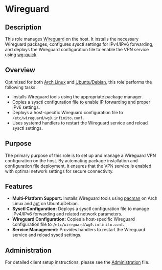# Wireguard

## Description

This role manages [Wireguard](https://www.wireguard.com/) on the host. It installs the necessary Wireguard packages, configures sysctl settings for IPv4/IPv6 forwarding, and deploys the Wireguard configuration file to enable the VPN service using [wg-quick](https://www.wireguard.com/quickstart/).

## Overview

Optimized for both [Arch Linux](https://wiki.archlinux.org/index.php/WireGuard) and [Ubuntu/Debian](https://wireguard.com/install/), this role performs the following tasks:
- Installs Wireguard tools using the appropriate package manager.
- Copies a sysctl configuration file to enable IP forwarding and proper IPv6 settings.
- Deploys a host-specific Wireguard configuration file to `/etc/wireguard/wg0.infinito.conf`.
- Uses systemd handlers to restart the Wireguard service and reload sysctl settings.

## Purpose

The primary purpose of this role is to set up and manage a Wireguard VPN configuration on the host. By automating package installation and configuration file deployment, it ensures that the VPN service is enabled with optimal network settings for secure connectivity.

## Features

- **Multi-Platform Support:** Installs Wireguard tools using [pacman](https://wiki.archlinux.org/title/Pacman) on Arch Linux and [apt](https://en.wikipedia.org/wiki/APT_(software)) on Ubuntu/Debian.
- **Sysctl Configuration:** Deploys a sysctl configuration file to manage IPv4/IPv6 forwarding and related network parameters.
- **Wireguard Configuration:** Copies a host-specific Wireguard configuration file to `/etc/wireguard/wg0.infinito.conf`.
- **Service Management:** Provides handlers to restart the Wireguard service and reload sysctl settings.

## Administration
For detailed client setup instructions, please see the [Administration](./Administration.md) file.
